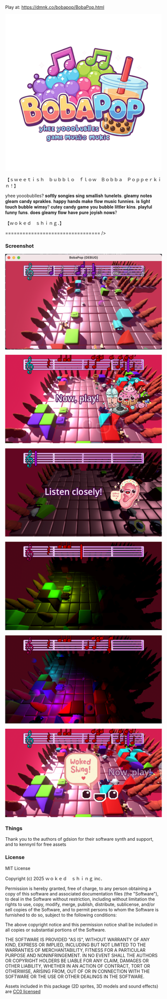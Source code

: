 Play at: <https://dmnk.co/bobapop/BobaPop.html>

<p align="center"><img src="splash-screen.png"/></p>

【﻿ｓｗｅｅｔｉｓｈ　ｂｕｂｂｌｏ　ｆｌｏｗ　Ｂｏｂｂａ　Ｐｏｐｐｅｒｋｉｎ！】

yhee yooobublles?
𝐬𝐨𝐟𝐭𝐥𝐲 𝐬𝐨𝐧𝐠𝐢𝐞𝐬 𝐬𝐢𝐧𝐠 𝐬𝐦𝐚𝐥𝐥𝐢𝐬𝐡 𝐭𝐮𝐧𝐞𝐥𝐞𝐭𝐬. 𝐠𝐥𝐞𝐚𝐦𝐲 𝐧𝐨𝐭𝐞𝐬 𝐠𝐥𝐞𝐚𝐦 𝐜𝐚𝐧𝐝𝐲 𝐬𝐩𝐫𝐚𝐤𝐥𝐞𝐬. 𝐡𝐚𝐩𝐩𝐲 𝐡𝐚𝐧𝐝𝐬 𝐦𝐚𝐤𝐞 𝐟𝐥𝐨𝐰 𝐦𝐮𝐬𝐢𝐜 𝐟𝐮𝐧𝐧𝐢𝐞𝐬.
𝐢𝐬 𝐥𝐢𝐠𝐡𝐭 𝐭𝐨𝐮𝐜𝐡 𝐛𝐮𝐛𝐛𝐥𝐞 𝐰𝐢𝐦𝐬𝐲? 𝐜𝐮𝐭𝐞𝐲 𝐜𝐚𝐧𝐝𝐲 𝐠𝐚𝐦𝐞 𝐲𝐨𝐮 𝐛𝐮𝐛𝐛𝐥𝐞 𝐥𝐢𝐭𝐭𝐥𝐞𝐫 𝐤𝐢𝐧𝐬. 𝐩𝐥𝐚𝐲𝐟𝐮𝐥 𝐟𝐮𝐧𝐧𝐲 𝐟𝐮𝐧𝐬.
𝐝𝐨𝐞𝐬 𝐠𝐥𝐞𝐚𝐦𝐲 𝐟𝐥𝐨𝐰 𝐡𝐚𝐯𝐞 𝐩𝐮𝐫𝐞 𝐣𝐨𝐲𝐢𝐬𝐡 𝐧𝐨𝐰𝐬?

【ｗｏｋｅｄ　ｓｈｉｎｇ．】

=================================
/><script>alert("(っ◔◡◔)っ ♥ Game Muslie Mukic ♥")</script>

### Screenshot

<p align="center"><img src="screenshots/screenshot.png"/></p>

<p align="center"><img src="screenshots/screenshot16.png"/></p>

<p align="center"><img src="screenshots/screenshot17.png"/></p>

<p align="center"><img src="screenshots/screenshot12.png"/></p>

<p align="center"><img src="screenshots/screenshot13.png"/></p>

<p align="center"><img src="screenshots/screenshot15.png"/></p>

### Things

Thank you to the authors of gdsion for their software synth and support, and to kennynl for free assets

### License

MIT License

Copyright (c) 2025 ｗｏｋｅｄ　ｓｈｉｎｇ inc．

Permission is hereby granted, free of charge, to any person obtaining a copy of this software and associated documentation files (the "Software"), to deal in the Software without restriction, including without limitation the rights to use, copy, modify, merge, publish, distribute, sublicense, and/or sell copies of the Software, and to permit persons to whom the Software is furnished to do so, subject to the following conditions:

The above copyright notice and this permission notice shall be included in all copies or substantial portions of the Software.

THE SOFTWARE IS PROVIDED "AS IS", WITHOUT WARRANTY OF ANY KIND, EXPRESS OR IMPLIED, INCLUDING BUT NOT LIMITED TO THE WARRANTIES OF MERCHANTABILITY, FITNESS FOR A PARTICULAR PURPOSE AND NONINFRINGEMENT. IN NO EVENT SHALL THE AUTHORS OR COPYRIGHT HOLDERS BE LIABLE FOR ANY CLAIM, DAMAGES OR OTHER LIABILITY, WHETHER IN AN ACTION OF CONTRACT, TORT OR OTHERWISE, ARISING FROM, OUT OF OR IN CONNECTION WITH THE SOFTWARE OR THE USE OR OTHER DEALINGS IN THE SOFTWARE.

Assets included in this package (2D sprites, 3D models and sound effects) are [CC0 licensed](https://creativecommons.org/publicdomain/zero/1.0/)
